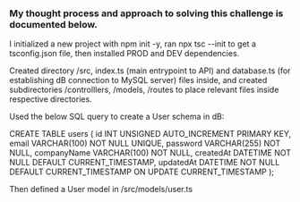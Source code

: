 ### My thought process and approach to solving this challenge is documented below.

I initialized a new project with npm init -y, ran npx tsc --init to get a tsconfig.json file, then installed PROD and DEV dependencies.

Created directory /src, index.ts (main entrypoint to API) and database.ts (for establishing dB connection to MySQL server) files inside, and created subdirectories /controlllers, /models, /routes to place relevant files inside respective directories.


Used the below SQL query to create a User schema in dB:

CREATE TABLE users (
    id INT UNSIGNED AUTO_INCREMENT PRIMARY KEY,
    email VARCHAR(100) NOT NULL UNIQUE,
    password VARCHAR(255) NOT NULL,
    companyName VARCHAR(100) NOT NULL,
    createdAt DATETIME NOT NULL DEFAULT CURRENT_TIMESTAMP,
    updatedAt DATETIME NOT NULL DEFAULT CURRENT_TIMESTAMP ON UPDATE CURRENT_TIMESTAMP
);

Then defined a User model in /src/models/user.ts
